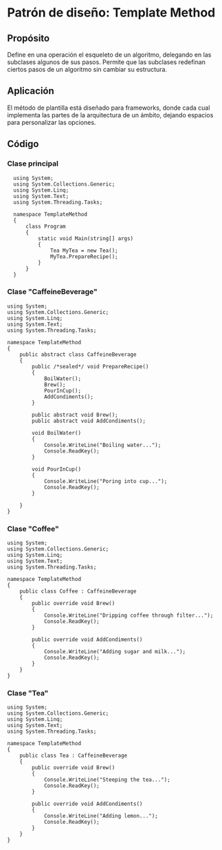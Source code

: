 # Patrón de diseño: Template Method

## Propósito

Define en una operación el esqueleto de un algoritmo, delegando en las subclases algunos de sus pasos. Permite que las subclases redefinan ciertos pasos de un algoritmo sin cambiar su estructura.

## Aplicación

El método de plantilla está diseñado para frameworks, donde cada cual implementa las partes de la arquitectura de un ámbito, dejando espacios para personalizar las opciones.

## Código

### Clase principal
      using System;
      using System.Collections.Generic;
      using System.Linq;
      using System.Text;
      using System.Threading.Tasks;
      
      namespace TemplateMethod
      {
          class Program
          {
              static void Main(string[] args)
              {
                  Tea MyTea = new Tea();
                  MyTea.PrepareRecipe();
              }
          }
      }
### Clase "CaffeineBeverage"
    using System;
    using System.Collections.Generic;
    using System.Linq;
    using System.Text;
    using System.Threading.Tasks;
    
    namespace TemplateMethod
    {
        public abstract class CaffeineBeverage
        {
            public /*sealed*/ void PrepareRecipe()
            {
                BoilWater();
                Brew();
                PourInCup();
                AddCondiments();
            }
    
            public abstract void Brew();
            public abstract void AddCondiments();
    
            void BoilWater()
            {
                Console.WriteLine("Boiling water...");
                Console.ReadKey();
            }
    
            void PourInCup()
            {
                Console.WriteLine("Poring into cup...");
                Console.ReadKey();
            }
    
        }
    }
### Clase "Coffee"
    using System;
    using System.Collections.Generic;
    using System.Linq;
    using System.Text;
    using System.Threading.Tasks;
    
    namespace TemplateMethod
    {
        public class Coffee : CaffeineBeverage
        {
            public override void Brew()
            {
                Console.WriteLine("Dripping coffee through filter...");
                Console.ReadKey();
            }
    
            public override void AddCondiments()
            {
                Console.WriteLine("Adding sugar and milk...");
                Console.ReadKey();
            }
        }
    }
### Clase "Tea"
    using System;
    using System.Collections.Generic;
    using System.Linq;
    using System.Text;
    using System.Threading.Tasks;
    
    namespace TemplateMethod
    {
        public class Tea : CaffeineBeverage
        {
            public override void Brew()
            {
                Console.WriteLine("Steeping the tea...");
                Console.ReadKey();
            }
    
            public override void AddCondiments()
            {
                Console.WriteLine("Adding lemon...");
                Console.ReadKey();
            }
        }
    }

